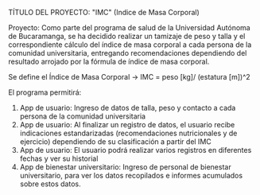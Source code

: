 TÍTULO DEL PROYECTO:
"IMC" (Indice de Masa Corporal)

Proyecto: 
Como parte del programa de salud de la Universidad Autónoma de Bucaramanga, se ha decidido realizar un tamizaje de peso y talla y el correspondiente cálculo del índice de masa corporal a cada persona de la comunidad universitaria, entregando recomendaciones dependiendo del resultado arrojado por la fórmula de índice de masa corporal.

Se define el Índice de Masa Corporal -> IMC = peso [kg]/ (estatura [m])^2

El programa permitirá:

1. App de usuario: Ingreso de datos de talla, peso y contacto a cada persona de la comunidad universitaria
2. App de usuario: Al finalizar un registro de datos, el usuario recibe indicaciones estandarizadas (recomendaciones nutricionales y de ejercicio) dependiendo de su clasificación a partir del IMC
3. App de usuario: El usuario podrá realizar varios registros en diferentes fechas y ver su historial
4. App de bienestar universitario: Ingreso de personal de bienestar universitario, para ver los datos recopilados e informes acumulados sobre estos datos.
